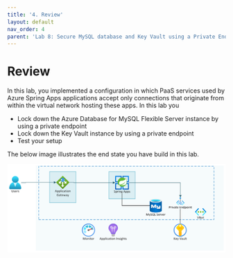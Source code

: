 ```yaml
---
title: '4. Review'
layout: default
nav_order: 4
parent: 'Lab 8: Secure MySQL database and Key Vault using a Private Endpoint'
---
```


# Review

In this lab, you implemented a configuration in which PaaS services used by Azure Spring Apps applications accept only connections that originate from within the virtual network hosting these apps. In this lab you

- Lock down the Azure Database for MySQL Flexible Server instance by using a private endpoint
- Lock down the Key Vault instance by using a private endpoint
- Test your setup

The below image illustrates the end state you have build in this lab.

![lab 8 overview](../images/asa-openlab-8.png)
